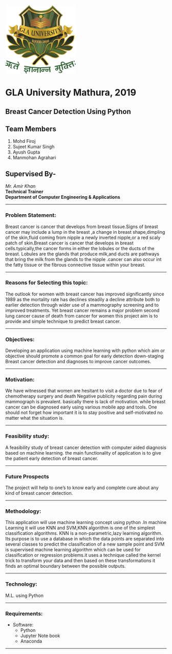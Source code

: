 ![University Logo](https://github.com/firoj998/Breast-Cancer-Detection/blob/master/images/uni_logo.png)
# GLA University Mathura, 2019
## Breast Cancer Detection Using Python
## Team Members
1. Mohd Firoj
2. Sujeet Kumar Singh
3. Ayush Gupta  
4. Manmohan Agrahari 

## Supervised By-
_Mr. Amir Khan_  
**Technical Trainer**  
**Department of Computer Engineering & Applications**

___
### Problem Statement:

 Breast cancer is cancer that develops from breast tissue.Signs of breast cancer may include
a lump in the breast ,a change in breast shape,dimpling of the skin,fluid coming from nipple
a newly inverted nipple,or a red scaly patch of skin.Breast cancer is cancer that develops in
breast cells.typically,the cancer forms in either the lobules or the ducts of the breast. Lobules
are the glands that produce milk,and ducts are pathways that bring the milk from the glands
to the nipple .cancer can also occur int the fatty tissue or the fibrous connective tissue within
your breast.
___
### Reasons for Selecting this topic:

 The outlook for women with breast cancer has improved significantly since 1989 as the
mortality rate has declines steadily a decline attribute both to earlier detection through
wider use of a mammography screening and to improved treatments. Yet breast cancer
remains a major problem second lung cancer cause of death from cancer for women this
project aim is to provide and simple technique to predict breast cancer.
___
### Objectives:

 Developing an application using machine learning with python which aim or objective
should promote a common goal for early detection down-staging Breast cancer detection
and diagnoses to improve cancer outcomes.
___
### Motivation:

 We have witnessed that women are hesitant to visit a doctor due to fear of
chemotherapy surgery and death Negative publicity regarding pain during mammograph
is prevalent. basically there is lack of motivation. while breast cancer can be diagnosed
early using various mobile app and tools. One should not forget how important it is to
stay positive and self-motivated no matter what the situation is.
___
### Feasibility study:

 A feasibility study of breast cancer detection with computer aided diagnosis based on
machine learning. the main functionality of application is to give the patient early detection
of breast cancer.
___
### Future Prospects

 The project will help to one’s to know early and complete cure about any kind of breast
cancer detection.
___
### Methodology:

 This application will use machine learning concept using python .In machine Learning it
will use KNN and SVM,KNN algorithm is one of the simplest classification algorithms.
KNN is a non-parametric,lazy learning algorithm. Its purpose is to use a database in which
the data points are separated into several classes to predict the classification of a new sample
point and SVM is supervised machine learning algorithm which can be used for classification
or regression problems.it uses a technique called the kernel trick to transform your data
and then based on these transformations it finds an optimal boundary between the possible
outputs.
___
### Technology:

M.L. using Python
___
### Requirements:

 * Software:
   * Python
   * Jupyter Note book
   * Anaconda
___
